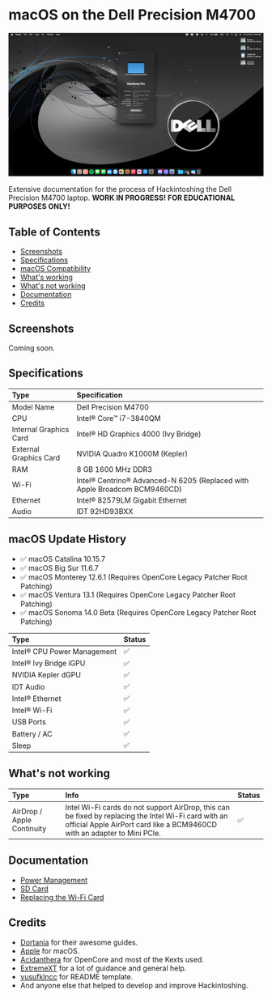 # macOS on the Dell Precision M4700

![Desktop](/Images/macOS.png)

Extensive documentation for the process of Hackintoshing the Dell Precision M4700 laptop. **WORK IN PROGRESS!**
**FOR EDUCATIONAL PURPOSES ONLY!**

## Table of Contents

- [Screenshots](https://github.com/MasterK13/Dell-Precision-M4700-Hackintosh#screenshots)
- [Specifications](https://github.com/MasterK13/Dell-Precision-M4700-Hackintosh#specifications)
- [macOS Compatibility](https://github.com/MasterK13/Dell-Precision-M4700-Hackintosh#macos-update-history)
- [What's working](https://github.com/MasterK13/Dell-Precision-M4700-Hackintosh#whats-working)
- [What's not working](https://github.com/MasterK13/Dell-Precision-M4700-Hackintosh#whats-not-working)
- [Documentation](https://github.com/MasterK13/Dell-Precision-M4700-Hackintosh#documentation)
- [Credits](https://github.com/MasterK13/Dell-Precision-M4700-Hackintosh#credits)

## Screenshots

Coming soon.

## Specifications

Type | Specification
:---------|:---------
Model Name | Dell Precision M4700
CPU | Intel® Core™ i7-3840QM
Internal Graphics Card | Intel® HD Graphics 4000 (Ivy Bridge)
External Graphics Card | NVIDIA Quadro K1000M (Kepler)
RAM | 8 GB 1600 MHz DDR3
Wi-Fi | Intel® Centrino® Advanced-N 6205 (Replaced with Apple Broadcom BCM9460CD)
Ethernet | Intel® 82579LM Gigabit Ethernet
Audio | IDT 92HD93BXX

## macOS Update History

- ✅ macOS Catalina 10.15.7
- ✅ macOS Big Sur 11.6.7
- ✅ macOS Monterey 12.6.1 (Requires OpenCore Legacy Patcher Root Patching)
- ✅ macOS Ventura 13.1 (Requires OpenCore Legacy Patcher Root Patching)
- ✅ macOS Sonoma 14.0 Beta (Requires OpenCore Legacy Patcher Root Patching)
  
Type | Status
:---------|:----------
Intel® CPU Power Management | ✅
Intel® Ivy Bridge iGPU | ✅
NVIDIA Kepler dGPU | ✅
IDT Audio | ✅
Intel® Ethernet | ✅
Intel® Wi-Fi | ✅
USB Ports | ✅
Battery / AC | ✅
Sleep | ✅

## What's not working

Type | Info | Status
:---------|:---------|:----------
AirDrop / Apple Continuity | Intel Wi-Fi cards do not support AirDrop, this can be fixed by replacing the Intel Wi-Fi card with an official Apple AirPort card like a BCM9460CD with an adapter to Mini PCIe. | ✅

## Documentation

- [Power Management](/Documentation/PM.md)
- [SD Card](/Documentation/SDXC.md)
- [Replacing the Wi-Fi Card](/Documentation/Wi-Fi.md)

## Credits

- [Dortania](https://dortania.github.io) for their awesome guides.
- [Apple](https://www.apple.com) for macOS.
- [Acidanthera](https://github.com/acidanthera) for OpenCore and most of the Kexts used.
- [ExtremeXT](https://github.com/extremegrief1) for a lot of guidance and general help.
- [yusufklncc](https://github.com/yusufklncc) for README template.
- And anyone else that helped to develop and improve Hackintoshing.
